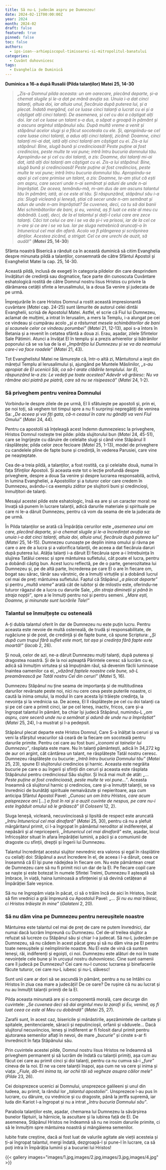 ```yaml
---
title: Să nu-L judecăm aspru pe Dumnezeu!
date: 2024-02-11T00:00:00Z
year: 2024
month: 2024-02
draft: false
featured: true
pinned: false
toc: false
authors:
  - ips-ioan--arhiepiscopul-timisoarei-si-mitropolitul-banatului  
categories:
  - Cuvânt duhovnicesc
tags:
  - Evanghelia de Duminică
---
```

**Duminica a 16-a după Rusalii (Pilda talanților) Matei 25, 14-30**

> _„Zis-a Domnul pilda aceasta: un om oarecare, plecând departe, și-a chemat slugile și le-a dat pe mână avuția sa. Unuia i-a dat cinci talanți, altuia doi, iar altuia unul, fiecăruia după puterea lui, și a plecat. Îndată mergând, cel ce luase cinci talanți a lucrat cu ei și a câștigat alți cinci talanți. De asemenea, și cel cu doi a câștigat alți doi. Iar cel ce luase un talant s-a dus, a săpat o groapă în pământ și a ascuns argintul stăpânului său. După multă vreme a venit și stăpânul acelor slugi și a făcut socoteala cu ele. Și, apropiindu-se cel care luase cinci talanți, a adus alți cinci talanți, zicând: Doamne, cinci talanți mi-ai dat, iată alți cinci talanți am câștigat cu ei. Zis-a lui stăpânul: Bine, slugă bună și credincioasă! Peste puține ai fost credincios, peste multe te voi pune; intră întru bucuria domnului tău. Apropiindu-se și cel cu doi talanți, a zis: Doamne, doi talanți mi-ai dat, iată alți doi talanți am câștigat cu ei. Zis-a lui stăpânul: Bine, slugă bună și credincioasă! Peste puține ai fost credincios, peste multe te voi pune; intră întru bucuria domnului tău. Apropiindu-se apoi și cel care primise un talant, a zis: Doamne, te-am știut că ești om aspru, care seceri unde n-ai semănat și aduni de unde n-ai împrăștiat. De aceea, temându-mă, m-am dus de am ascuns talantul tău în pământ; iată, ai ce este al tău. Și răspunzând, stăpânul său i-a zis: Slugă vicleană și leneșă, știai că secer unde n-am semănat și adun de unde n-am împrăștiat? Se cuvenea, deci, ca tu să dai banii Mei schimbătorilor de bani, și eu, venind, aș fi luat ce este al meu cu dobândă. Luați, deci, de la el talantul și dați-l celui care are zece talanți. Căci tot celui ce are i se va da și-i va prisosi, iar de la cel ce n-are și ce are i se va lua. Iar pe sluga netrebnică aruncați-o în întunericul cel mai din afară. Acolo va fi plângerea și scrâșnirea dinților. Acestea zicând, a strigat: Cel ce are urechi de auzit, să audă!"_ (**_Matei_ 25, 14-30**)


Sfânta noastră Biserică a rânduit ca în această duminică să citim Evanghelia despre minunata pildă a talanților, consemnată de către Sfântul Apostol și Evanghelist Matei la cap. 25, 14-30.

Această pildă, inclusă de exegeți în categoria pildelor din care desprindem învățături de credință sau dogmatice, face parte din cunoscuta Cuvântare eshatologică rostită de către Domnul nostru Iisus Hristos cu privire la dărâmarea cetății sfinte a Ierusalimului, la a doua Sa venire și judecata de pe urmă.

Împrejurările în care Hristos Domnul a rostit această impresionantă cuvântare (_Matei_ cap. 24-25) sunt lămurite de autorul celei dintâi Evanghelii, scrisă de Apostolul Matei. Astfel, el scrie că Fiul lui Dumnezeu, aclamat de mulțimi, a intrat în Ierusalim, a mers la Templu, i-a alungat pe cei ce vindeau și cumpărau acolo _„și a răsturnat mesele schimbătorilor de bani și scaunele celor ce vindeau porumbei”_ (_Matei_ 21, 12-13), apoi s-a întors în Betania și a revenit în cetatea sfântă a doua zi. Erau, așadar, zilele Sfintelor Sale Pătimiri. Atunci a învățat El în templu și a prezis arhiereilor și bătrânilor poporului că se va lua de la ei _„împărăția lui Dumnezeu și se va da neamului care-i va face roadele”_ (_Matei_ 21, 43).

Tot Evanghelistul Matei ne lămurește că, într-o altă zi, Mântuitorul a ieșit din mărețul Templu al Ierusalimului și, ajungând pe Muntele Măslinilor, _„s-au apropiat de El ucenicii Săi, ca să-I arate clădirile templului. Iar El, răspunzând le-a zis: Le vedeți pe toate acestea? Adevăr vă grăiesc: Nu va rămâne aici piatră pe piatră, care să nu se risipească”_ (_Matei_ 24, 1-2).

### Să priveghem pentru venirea Domnului

Vorbindu-le despre zilele de pe urmă, El îi sfătuiește pe apostoli și, prin ei, pe noi toți, să veghem tot timpul spre a nu fi surprinși nepregătiți de venirea Sa: _„De aceea și voi fiți gata, că-n ceasul în care nu gândiți va veni Fiul Omului”_ (_Matei_ 24, 44).

Pentru ca apostolii să înțeleagă acest îndemn dumnezeiesc la priveghere, Hristos Domnul rostește trei pilde: pilda slujitorului bun (_Matei_ 24, 45-51), care se îngrijește cu dăruire de celelalte slugi și când vine Stăpânul îl răsplătește; pilda celor zece fecioare (_Matei_ 25, 1-13), model de priveghere cu candelele pline de fapte bune și credință, în vederea Parusiei, care vine pe neașteptate.

Cea de-a treia pildă, a talanților, a fost rostită, ca și celelalte două, numai în fața Sfinților Apostoli. Și aceasta este tot o lecție profundă despre priveghere, despre a doua Sa venire și despre lucrarea responsabilă, activă, în lumina Evangheliei, a Apostolilor și a tuturor celor care credem în Dumnezeu, avându-i ca exemplu ziditor pe slujitorii buni și credincioși, înmulțitori de talanți.

Mesajul acestei pilde este eshatologic, însă ea are și un caracter moral: ne învață să punem în lucrare talanții, adică darurile materiale și spirituale pe care ni le-a dăruit Dumnezeu, pentru că vom da seama de ele la judecata de pe urmă.

În Pilda talanților se arată că Împărăția cerurilor este _„asemenea unui om care, plecând departe, și-a chemat slugile și le-a încredințat avuția sa: unuia i-a dat cinci talanți, altuia doi, altuia unul, fiecăruia după puterea lui”_ (_Matei_ 25, 14-15). Dumnezeu cunoaște pe deplin inima omului și râvna pe care o are de a lucra și a valorifica talanții, de aceea a dat fiecăruia daruri după puterea lui. Atâția talanți i-a dăruit El fiecăruia spre a-i întrebuința în slujirea Tatălui ceresc și spre mântuirea sufletului, cât poate el lucra, pentru a dobândi câștig bun. Acest lucru reflectă, pe de o parte, generozitatea lui Dumnezeu și, pe de altă parte, încrederea pe care El o are în fiecare om, bogat sau sărac, tânăr sau vârstnic, de a înmulți virtuțile și a dobândi lucrul cel mai de preț: mântuirea sufletului. Faptul că Stăpânul _„a plecat departe”_ și pentru _„multă vreme”_ arată cât de iubitor și de milostiv este, oferindu-ne tuturor răgazul de a lucra cu darurile Sale, _„din straja dimineții și până în straja nopții”_, spre a le înmulți pentru noi și pentru semeni. _„Mare ești, Doamne, și minunate sunt lucrările Tale!”_

### Talantul se înmulțește cu osteneală

A-ți dubla talantul oferit în dar de Dumnezeu nu este puțin lucru. Pentru aceasta este nevoie de multă osteneală, de trudă și responsabilitate, de rugăciune și de post, de credință și de fapte bune, că spune Scriptura: _„Și după cum trupul fără suflet este mort, tot așa și credința fără fapte este moartă!”_ (_Iacob_ 2, 26).

Și nouă, celor de azi, ne-a dăruit Dumnezeu mulți talanți, după puterea și dragostea noastră. Și de la noi așteaptă Părintele ceresc să lucrăm cu ei, adică să înmulțim virtutea și să împuținăm răul, să devenim făclii luminoase înaintea oamenilor ca ei, _„văzând faptele noastre cele bune, să-L preamărească pe Tatăl nostru Cel din ceruri”_ (_Matei_ 5, 16).

Dumnezeu Stăpânul nu ține seama de importanța și de multitudinea darurilor revărsate peste noi, nici nu cere ceva peste puterile noastre, ci caută la inima omului, la modul în care acesta își trăiește credința, la nevoința și la vrednicia sa. De aceea, El îl răsplătește pe cel cu doi talanți ca și pe cel care a primit cinci, iar pe cel leneș, inactiv, fricos, care și-a îngropat talantul în pământ, ba chiar își judecă Stăpânul, numindu-L _„om aspru, care seceră unde nu a semănat și adună de unde nu a împrăștiat”_ (_Matei_ 25, 24), l-a mustrat și l-a pedepsit.

Stăpânul plecat departe este Hristos Domnul, Care S-a înălțat la ceruri și va veni la sfârșitul veacurilor să ceară de la fiecare om socoteală pentru darurile primite. Pentru cei care au fost buni _„iconomi ai tainelor lui Dumnezeu”_, răsplata este mare. Nu în talanți pământești, adică în 34,272 kg de aur ori argint, cât cântărea un talant, ne răsplătește Tatăl nostru ceresc. Dumnezeu răsplătește cu bucurie: _„Intră întru bucuria Domnului tău”_ (_Matei_ 25, 23), spune El slujitorului credincios și harnic. Aceasta este negrăita bucurie pe care o au îngerii și sfinții din ceruri și aceasta este răsplata Stăpânului pentru credinciosul Său slujitor. Și încă mai mult de atât: _„… Peste puține ai fost credincioasă, peste multe te voi pune…”_. Aceasta înseamnă că slujitorul harnic și credincios, care și-a înmulțit talanții, se va învrednici de bunătăți spirituale nemaivăzute și nepieritoare, așa cum anticipa Sfântul Apostol Pavel: _„Cunosc un om întru Hristos, care acum paisprezece ani_ […] _a fost în rai și a auzit cuvinte de nespus, pe care nu-i este îngăduit omului să le grăiască”_ (_II Coloseni_ 12, 2).

Sluga leneșă, vicleană, necuviincioasă și lipsită de respect este aruncată _„întru întunericul cel mai dinafară”_ (_Matei_ 25, 30), pentru că nu a șlefuit mărgăritarul primit, ci l-a îngropat în pământul neroditor al indiferenței, al nepăsării și al nepriceperii. _„Întunericul cel mai dinafară”_ este, așadar, locul înfricoșător situat în afara Împărăției luminii, a păcii și a comuniunii de dragoste cu sfinții, drepții și îngerii lui Dumnezeu.

Talantul încredințat acestui slujitor nevrednic era valoros și egal în răsplătire cu ceilalți doi: Stăpânul a avut încredere în el, de aceea i l-a dăruit, ceea ce înseamnă că El își pune nădejdea în fiecare om. Nu este pământean creat de Dumnezeu care să nu fi primit nici un dar de la El. Pe fiecare copil care se naște și este botezat în numele Sfintei Treimi, Dumnezeu îl așteaptă să îmbrace, în viață, haina luminoasă a sfințeniei și să devină cetățean al Împărăției Sale veșnice.

Să nu ne îngropăm viața în păcat, ci să o trăim încă de aici în Hristos, încât să fim vrednici a grăi împreună cu Apostolul Pavel: _„… Și nu eu mai trăiesc, ci Hristos trăiește în mine”_ (_Galateni_ 2, 20).

### Să nu dăm vina pe Dumnezeu pentru nereușitele noastre

Mântuirea este talantul cel mai de preț de care ne putem învrednici, dar numai dacă lucrăm împreună cu Dumnezeu. Cel de-al treilea slujitor a refuzat să lucreze cu Stăpânul său și chiar l-a judecat. Să nu-L judecăm pe Dumnezeu, să nu cădem în acest păcat greu și să nu dăm vina pe El pentru toate nereușitele și neîmplinirile noastre. Nu El este de vină că suntem leneși, răi, indiferenți și egoiști, ci noi. Dumnezeu este alături de noi în toate nevoințele cele bune și în urcușul nostru duhovnicesc. Cine sunt oamenii care îl judecă pe Dumnezeu? Cei care nu-I cunosc lucrarea și binefacerile făcute tuturor, cei care nu-L iubesc și nu-L slăvesc!

Sunt unii care ar dori să se ascundă în pământ, pentru a nu se întâlni cu Hristos în ziua cea mare a judecății! De ce oare? De rușine că nu au lucrat și nu au înmulțit talanții primiți de la El.

Pilda aceasta minunată are și o componentă morală, care decurge din cuvintele: _„Se cuvenea deci să dai argintul meu la zarafi și Eu, venind, aș fi luat ceea ce este al Meu cu dobândă”_ (_Matei_ 25, 27).

Zarafii sunt, în acest caz, bisericile și mănăstirile, așezămintele de caritate și spitalele, penitenciarele, săracii și neputincioșii, orfanii și văduvele… Dacă slujitorul necuviincios, leneș și indiferent ar fi folosit darul primit pentru ajutorarea semenilor aflați în nevoi, de mare _„bucurie”_ și cinste s-ar fi învrednicit în fața Stăpânului său.

Prin cuvintele acestei pilde, Domnul nostru Iisus Hristos ne îndeamnă să priveghem permanent și să lucrăm de îndată cu talanții primiți, așa cum au făcut cei care au primit cinci și doi talanți, pentru ca nu cumva să-i _„fure”_ cineva de la noi. El ne va cere talanții înapoi, așa cum ne va cere și inima și viața: _„Fiule, dă-mi inima ta, iar ochii tăi să vegheze asupra căilor mele”_ (_Pilde_ 23, 26).

Cei doisprezece ucenici ai Domnului, unsprezece galileeni și unul din Iudeea, au primit, la rândul lor _„talantul apostoliei”_. Unsprezece l-au pus în lucrare, cu dăruire, cu vrednicie și cu dragoste, până la jertfa supremă, iar Iuda din Kariot l-a îngropat și nu a intrat _„întru bucuria Domnului său”_.

Parabola talanților este, așadar, chemarea lui Dumnezeu la săvârșirea bunelor făptuiri, la hărnicie, la ascultare și la iubirea față de El. De asemenea, Stăpânul Hristos ne îndeamnă să nu ne irosim darurile primite, ci să le înmulțim spre mântuirea noastră și mângâierea semenilor.

Iubite frate creștine, dacă ai fost luat de valurile agitate ale vieții acesteia și ți-ai îngropat talantul, mergi îndată, dezgroapă-l și pune-l în lucrare, ca să poți intra în Împărăția luminii și a bucuriei lui Hristos!

{{< gallery images="images/1.jpg,images/2.jpg,images/3.jpg,images/4.jpg" >}}